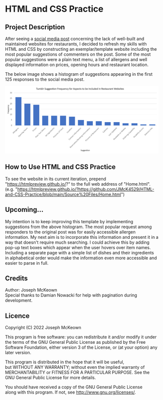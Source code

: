 # HTML and CSS Practice

## Project Description
After seeing a [social media post](https://at.tumblr.com/homoqueerjewhobbit/and-be-readable-on-mobile-probably-more-important/vx72yiwb5wag) concerning the lack of well-built and maintained websites for restaurants, I decided to refresh my skills with HTML and CSS by constructing an exemplar/template website including the most popular suggestions of commenters on the post. Some of the most popular suggestions were a plain text menu, a list of allergens and well displayed information on prices, opening hours and restaurant location.

The below image shows a histogram of suggestions appearing in the first 125 responses to the social media post.

![Histogram showing suggestions for aspects to be included in a user friendly restaurant website.](https://github.com/JMcK4529/HTML-and-CSS-Practice/blob/main/Website%20Suggestion%20Histogram.png)

## How to Use HTML and CSS Practice
To see the website in its current iteration, prepend "https://htmlpreview.github.io/?" to the full web address of "Home.html". (e.g. "https://htmlpreview.github.io/?https://github.com/JMcK4529/HTML-and-CSS-Practice/blob/main/Source%20Files/Home.html")

## Upcoming...
My intention is to keep improving this template by implementing suggestions from the above histogram.
The most popular request among responders to the original post was for easily accessible allergen information. My next aim is to incorporate this information and present it in a way that doesn't require much searching. I could achieve this by adding pop-up text boxes which appear when the user hovers over item names. Including a separate page with a simple list of dishes and their ingredients in alphabetical order would make the information even more accessible and easier to parse in full.

## Credits
Author: Joseph McKeown  
Special thanks to Damian Nowacki for help with pagination during development.

## Licence

Copyright (C) 2022 Joseph McKeown

This program is free software: you can redistribute it and/or modify
it under the terms of the GNU General Public License as published by
the Free Software Foundation, either version 3 of the License, or
(at your option) any later version.

This program is distributed in the hope that it will be useful,      
but WITHOUT ANY WARRANTY; without even the implied warranty of       
MERCHANTABILITY or FITNESS FOR A PARTICULAR PURPOSE.  See the        
GNU General Public License for more details.                         
                                                                     
You should have received a copy of the GNU General Public License    
along with this program.  If not, see <http://www.gnu.org/licenses/>.
